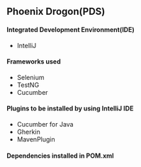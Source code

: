 ## **Phoenix Drogon(PDS)**

#### Integrated Development Environment(IDE) 
- IntelliJ
    
#### Frameworks used 
- Selenium 
- TestNG 
- Cucumber

#### Plugins to be installed by using IntelliJ IDE
- Cucumber for Java
- Gherkin
- MavenPlugin
     
#### Dependencies installed in POM.xml

    